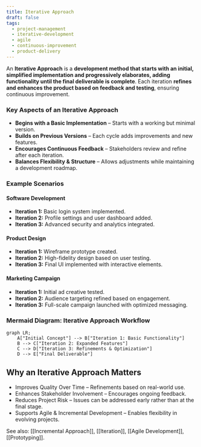 ```yaml
---
title: Iterative Approach
draft: false
tags:
  - project-management
  - iterative-development
  - agile
  - continuous-improvement
  - product-delivery
---
```


An **Iterative Approach** is a **development method that starts with an initial, simplified implementation and progressively elaborates, adding functionality until the final deliverable is complete**. Each iteration **refines and enhances the product based on feedback and testing**, ensuring continuous improvement.

### **Key Aspects of an Iterative Approach**
- **Begins with a Basic Implementation** – Starts with a working but minimal version.
- **Builds on Previous Versions** – Each cycle adds improvements and new features.
- **Encourages Continuous Feedback** – Stakeholders review and refine after each iteration.
- **Balances Flexibility & Structure** – Allows adjustments while maintaining a development roadmap.

### **Example Scenarios**

#### **Software Development**
- **Iteration 1:** Basic login system implemented.
- **Iteration 2:** Profile settings and user dashboard added.
- **Iteration 3:** Advanced security and analytics integrated.

#### **Product Design**
- **Iteration 1:** Wireframe prototype created.
- **Iteration 2:** High-fidelity design based on user testing.
- **Iteration 3:** Final UI implemented with interactive elements.

#### **Marketing Campaign**
- **Iteration 1:** Initial ad creative tested.
- **Iteration 2:** Audience targeting refined based on engagement.
- **Iteration 3:** Full-scale campaign launched with optimized messaging.

### **Mermaid Diagram: Iterative Approach Workflow**
```mermaid
graph LR;
    A["Initial Concept"] --> B["Iteration 1: Basic Functionality"]
    B --> C["Iteration 2: Expanded Features"]
    C --> D["Iteration 3: Refinements & Optimization"]
    D --> E["Final Deliverable"]
```

##  Why an Iterative Approach Matters

- Improves Quality Over Time – Refinements based on real-world use.
- Enhances Stakeholder Involvement – Encourages ongoing feedback.
- Reduces Project Risk – Issues can be addressed early rather than at the final stage.
- Supports Agile & Incremental Development – Enables flexibility in evolving projects.

See also: [[Incremental Approach]], [[Iteration]], [[Agile Development]], [[Prototyping]].